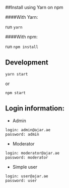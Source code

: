 ##Install using Yarn on npm

####With Yarn:

run ```yarn```

####With npm:

run ```npm install```

## Development

```yarn start```

or

```npm start```

## Login information:

- Admin
```
login: admin@ajar.ae
password: admin
```
- Moderator
```
login: moderator@ajar.ae
password: moderator
```
- Simple user
```
login: user@ajar.ae
password: user
```